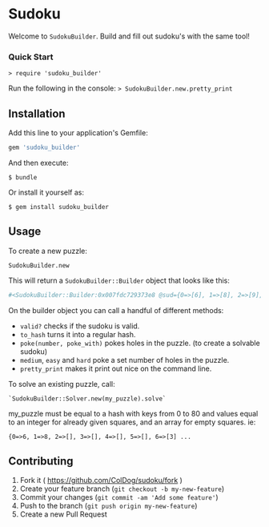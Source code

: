 # Sudoku

Welcome to `SudokuBuilder`. Build and fill out sudoku's with the same tool!

### Quick Start
`> require 'sudoku_builder'`

Run the following in the console:
`> SudokuBuilder.new.pretty_print`



## Installation

Add this line to your application's Gemfile:

```ruby
gem 'sudoku_builder'
```

And then execute:

    $ bundle

Or install it yourself as:

    $ gem install sudoku_builder

## Usage

To create a new puzzle:

`SudokuBuilder.new`

This will return a `SudokuBuilder::Builder` object that looks like this:

```ruby
#<SudokuBuilder::Builder:0x007fdc729373e8 @sud={0=>[6], 1=>[8], 2=>[9], 3=>[5], 4=>[7], 5=>[2], 6=>[3], ...
```

On the builder object you can call a handful of different methods:

- `valid?` checks if the sudoku is valid.
- `to_hash` turns it into a regular hash.
- `poke(number, poke_with)` pokes holes in the puzzle. (to create a solvable sudoku)
- `medium`, `easy` and `hard` poke a set number of holes in the puzzle.
- `pretty_print` makes it print out nice on the command line.

To solve an existing puzzle, call:

	`SudokuBuilder::Solver.new(my_puzzle).solve`

my_puzzle must be equal to a hash with keys from 0 to 80 and values equal to an integer for already given squares, and an array for empty squares. ie:

```
{0=>6, 1=>8, 2=>[], 3=>[], 4=>[], 5=>[], 6=>[3] ...
```


## Contributing

1. Fork it ( https://github.com/ColDog/sudoku/fork )
2. Create your feature branch (`git checkout -b my-new-feature`)
3. Commit your changes (`git commit -am 'Add some feature'`)
4. Push to the branch (`git push origin my-new-feature`)
5. Create a new Pull Request

